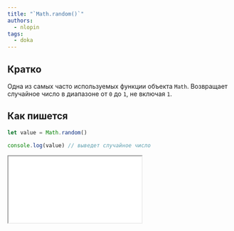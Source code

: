 ```yaml
---
title: "`Math.random()`"
authors:
  - nlopin
tags:
  - doka
---
```


## Кратко

Одна из самых часто используемых функции объекта `Math`. Возвращает случайное число в диапазоне от `0` до `1`, не включая `1`.

## Как пишется

```js
let value = Math.random()

console.log(value) // выведет случайное число
```

<iframe title="Название — Math.random() — Дока" src="demos/Lopinopulos-agoXBj/"></iframe>
